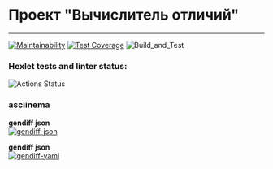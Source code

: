 # Проект "Вычислитель отличий"

---
[![Maintainability](https://api.codeclimate.com/v1/badges/f4f501f2dddceddbb013/maintainability)](https://codeclimate.com/github/sinist3rr/python-project-lvl2/maintainability)
[![Test Coverage](https://api.codeclimate.com/v1/badges/f4f501f2dddceddbb013/test_coverage)](https://codeclimate.com/github/sinist3rr/python-project-lvl2/test_coverage)
![Build_and_Test](https://github.com/sinist3rr/python-project-lvl2/workflows/build%20&%20test/badge.svg)


### Hexlet tests and linter status:
![Actions Status](/workflows/hexlet-check/badge.svg)

### asciinema

**gendiff json**\
[![gendiff-json](https://asciinema.org/a/u2NB0QMgdrHexiLZM2iKkfZ0G.svg)](https://asciinema.org/a/u2NB0QMgdrHexiLZM2iKkfZ0G)

**gendiff json**\
[![gendiff-yaml](https://asciinema.org/a/Ex2F4cCEzt098fCMRzVTwLm06.svg)](https://asciinema.org/a/Ex2F4cCEzt098fCMRzVTwLm06)
